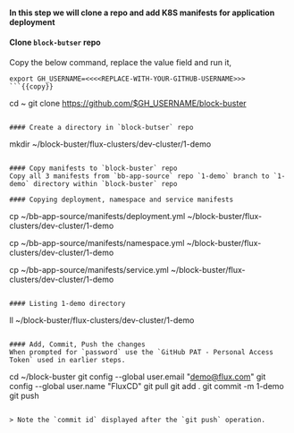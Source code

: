 #### In this step we will clone a repo and add K8S manifests for application deployment

#### Clone `block-butser` repo
Copy the below command, replace the value field and run it,

```
export GH_USERNAME=<<<<REPLACE-WITH-YOUR-GITHUB-USERNAME>>>
```{{copy}}

```
cd ~
git clone https://github.com/$GH_USERNAME/block-buster
```{{exec}}

#### Create a directory in `block-butser` repo
```
mkdir ~/block-buster/flux-clusters/dev-cluster/1-demo
```{{exec}}

#### Copy manifests to `block-buster` repo
Copy all 3 manifests from `bb-app-source` repo `1-demo` branch to `1-demo` directory within `block-buster` repo

#### Copying deployment, namespace and service manifests
```
cp ~/bb-app-source/manifests/deployment.yml ~/block-buster/flux-clusters/dev-cluster/1-demo

cp ~/bb-app-source/manifests/namespace.yml ~/block-buster/flux-clusters/dev-cluster/1-demo

cp ~/bb-app-source/manifests/service.yml ~/block-buster/flux-clusters/dev-cluster/1-demo
```{{exec}}

#### Listing 1-demo directory
```
ll ~/block-buster/flux-clusters/dev-cluster/1-demo
```{{exec}}

#### Add, Commit, Push the changes
When prompted for `password` use the `GitHub PAT - Personal Access Token` used in earlier steps.

```
cd ~/block-buster
git config --global user.email "demo@flux.com"
git config --global user.name "FluxCD"
git pull
git add .
git commit -m 1-demo
git push
```{{exec}}

> Note the `commit id` displayed after the `git push` operation.
